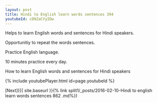 ```yaml
---
layout: post
title: Hindi to English learn words sentences 394 
youtubeId: cO9ZaCYyIDw
---
```

 
 
Helps to learn English words and sentences for Hindi speakers.

Opportunitiy to repeat the words sentences. 

Practice English language. 
 
10 minutes practice every day. 
 
How to learn English words and sentences for Hindi speakers 
 
{% include youtubePlayer.html id=page.youtubeId %}
 
 
[Next]({{ site.baseurl }}{% link  split1/_posts/2016-02-10-Hindi to english learn words sentences 862 .md%})
 
